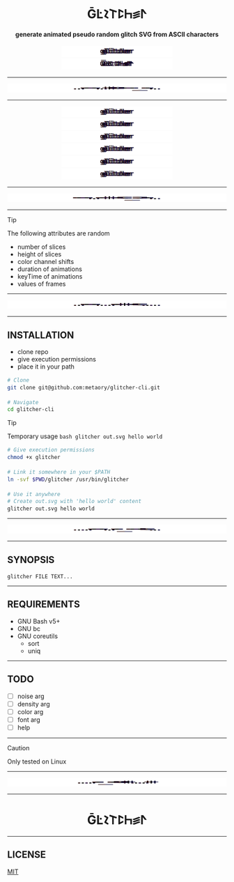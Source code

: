 <div align="center">
  <h1>ḠĿ𐪌𐌕ꛕ𖩘꠵ⵤ</h1>
  <h4>generate animated pseudo random glitch SVG from ASCII characters</h4>
  <img src=".github/assets/glitcher.svg" width="256px"/>
  <img src=".github/assets/logo.svg" width="256px"/>
</div>

---

<div align="center">
  <img src=".github/assets/line_1.svg" width="100%" height="20px"/>
</div>

---

<div align="center">
  <img src=".github/assets/demo_1.svg" width="256px"/>
  <img src=".github/assets/demo_2.svg" width="256px"/>
  <img src=".github/assets/demo_3.svg" width="256px"/>
  <img src=".github/assets/demo_4.svg" width="256px"/>
  <img src=".github/assets/demo_5.svg" width="256px"/>
  <img src=".github/assets/demo_6.svg" width="256px"/>
</div>

---

<div align="center">
  <img src=".github/assets/line_2.svg" width="100%" height="20px"/>
</div>

---

> [!Tip]
> The following attributes are random
>
> - number of slices
> - height of slices
> - color channel shifts
> - duration of animations
> - keyTime of animations
> - values of frames

---

<div align="center">
  <img src=".github/assets/line_3.svg" width="100%" height="20px"/>
</div>

---

INSTALLATION
------------

- clone repo
- give execution permissions
- place it in your path

```sh
# Clone
git clone git@github.com:metaory/glitcher-cli.git

# Navigate
cd glitcher-cli
```

> [!Tip]
> Temporary usage
> `bash glitcher out.svg hello world` 

```sh
# Give execution permissions
chmod +x glitcher

# Link it somewhere in your $PATH
ln -svf $PWD/glitcher /usr/bin/glitcher

# Use it anywhere
# Create out.svg with 'hello world' content
glitcher out.svg hello world
```

---

<div align="center">
  <img src=".github/assets/line_4.svg" width="100%" height="20px"/>
</div>

---

SYNOPSIS
--------

	glitcher FILE TEXT...

---

REQUIREMENTS
------------

- GNU Bash v5+
- GNU bc
- GNU coreutils
  - sort
  - uniq

---

TODO
----

- [ ] noise arg
- [ ] density arg
- [ ] color arg
- [ ] font arg
- [ ] help

---

> [!Caution]
> Only tested on Linux

---

<div align="center">
  <img src=".github/assets/line_5.svg" width="100%" height="20px"/>
</div>

---

<div align="center">
  <h1>ḠĿ𐪌𐌕ꛕ𖩘꠵ⵤ</h1>
</div>

---

LICENSE
-------

[MIT](LICENSE)
